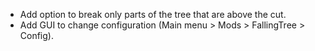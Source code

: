 * Add option to break only parts of the tree that are above the cut.
* Add GUI to change configuration (Main menu > Mods > FallingTree > Config).